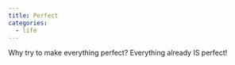 ```yaml
---
title: Perfect
categories:
  - life
---
```


Why try to make everything perfect?
Everything already
IS perfect!
